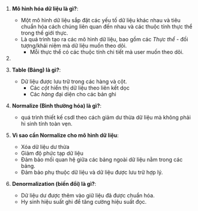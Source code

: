 1. **Mô hình hóa dữ liệu là gì?**:
    - Một mô hình dữ liệu sắp đặt các yếu tố dữ liệu khác nhau và tiêu chuẩn hóa cách chúng liên quan đến nhau và các thuộc tính thực thể trong thế giới thực.
    - Là quá trình tạo ra các mô hình dữ liệu, bao gồm các *Thực thể* - đối tượng/khái niệm mà dữ liệu muốn theo dõi.
        + Mỗi thực thể có các thuộc tính chi tiết mà user muốn theo dõi.

2.

3. **Table (Bảng) là gì?**:
    - Dữ liệu được lưu trữ trong các hàng và cột.
        + Các *cột* hiển thị dữ liệu theo liên kết dọc
        + Các *hàng* đại diện cho các bản ghi

4. **Normalize (Bình thường hóa) là gì?**:
    - quá trình thiết kế csdl theo cách giảm dư thừa dữ liệu mà không phải hi sinh tính toàn vẹn.

5. **Vì sao cần Normalize cho mô hình dữ liệu**:
    - Xóa dữ liệu dư thừa
    - Giảm độ phức tạp dữ liệu
    - Đảm bảo mối quan hệ giữa các bảng ngoài dữ liệu nằm trong các bảng.
    - Đảm bảo phụ thuộc dữ liệu và dữ liệu được lưu trữ hợp lý.

6. **Denormalization (biến đổi) là gì?**:
    - Dữ liệu dư được thêm vào giữ liệu đã được chuẩn hóa.
    - Hy sinh hiệu suất ghi để tăng cường hiệu suất đọc.
